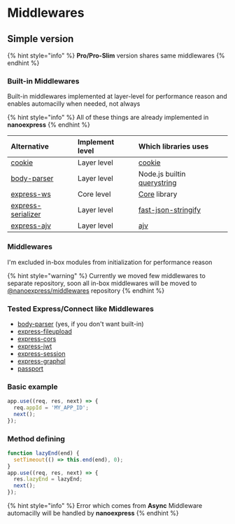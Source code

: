 # Middlewares

## Simple version

{% hint style="info" %}
**Pro/Pro-Slim** version shares same middlewares
{% endhint %}

### Built-in Middlewares

Built-in middlewares implemented at layer-level for performance reason and enables automacilly when needed, not always

{% hint style="info" %}
All of these things are already implemented in **nanoexpress**
{% endhint %}

| Alternative | Implement level | Which libraries uses |
| :--- | :--- | :--- |
| [cookie](https://github.com/jshttp/cookie) | Layer level | [cookie](https://github.com/jshttp/cookie) |
| [body-parser](https://github.com/expressjs/body-parser) | Layer level | Node.js builtin [querystring](https://nodejs.org/api/querystring.html) |
| [express-ws](https://github.com/HenningM/express-ws) | Core level | [Core](https://github.com/uNetworking/uWebSockets.js) library |
| [express-serializer](https://github.com/MediaComem/express-serializer) | Layer level | [fast-json-stringify](https://github.com/fastify/fast-json-stringify) |
| [express-ajv](https://bitbucket.org/netgenes/express-ajv) | Layer level | [ajv](https://ajv.js.org/) |

### Middlewares

I'm excluded in-box modules from initialization for performance reason

{% hint style="warning" %}
Currently we moved few middlewares to separate repository, soon all in-box middlewares will be moved to [@nanoexpress/middlewares](https://github.com/nanoexpress/middlewares) repository
{% endhint %}

### Tested Express/Connect like Middlewares

* [body-parser](https://github.com/expressjs/body-parser) \(yes, if you don't want built-in\)
* [express-fileupload](https://github.com/richardgirges/express-fileupload)
* [express-cors](https://github.com/expressjs/cors)
* [express-jwt](https://github.com/auth0/express-jwt)
* [express-session](https://github.com/expressjs/session)
* [express-graphql](https://github.com/graphql/express-graphql)
* [passport](http://www.passportjs.org)

### Basic example

```javascript
app.use((req, res, next) => {
  req.appId = 'MY_APP_ID';
  next();
});
```

### Method defining

```javascript
function lazyEnd(end) {
  setTimeout(() => this.end(end), 0);
}
app.use((req, res, next) => {
  res.lazyEnd = lazyEnd;
  next();
});
```

{% hint style="info" %}
Error which comes from **Async** Middleware automacilly will be handled by **nanoexpress**
{% endhint %}

